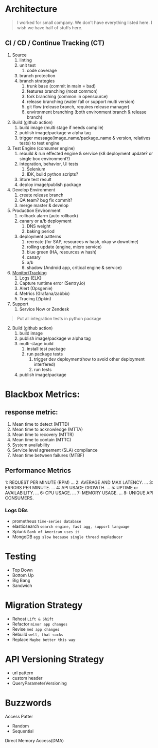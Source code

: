 # Architecture
> I worked for small company. We don't have everything listed here. I wish we have half of stuffs here.


## CI / CD / Continue Tracking (CT)
1. Source
   1. linting
   2. unit test
      1. code coverage
   3. branch protection
   4. branch strategies
      1. trunk base (commit in main = bad)
      2. features branching (most common)
      3. fork branching (common in opensource)
      4. release branching (water fall or support multi version)
      5. git flow (release branch, requires release manager)
      6. environment branching (both environment branch & release branch)
2. Build (github action)
   1. build image (multi stage if needs compile)
   2. publish image/package w alpha tag
   3. trigger message(image_name/package_name & version, relatives tests) to test engine
3. Test Engine (consumer engine)
   1. rebuild & run effected engine & service (k8 deployment update? or single box environment?)
   2. integration, behavior, UI tests
      1. Selenium
      2. IDK, build python scripts?
   3. Store test result
   4. deploy image/publish package
4. Develop Environment
   1. create release branch
   2. QA team? bug fix commit?
   3. merge master & develop
5. Production Environment
   1. rollback alarm (auto rollback)
   2. canary or a/b deployment
      1. DNS weight
      2. baking period
   3. deployment patterns
      1. recreate (for SAP, resources w hash, okay w downtime)
      2. rolling update (engine, micro service)
      3. blue green (HA, resources w hash)
      4. canary
      5. a/b
      6. shadow (Android app, critical engine & service)
6. [Monitor/Tracking](./cloud/monitor.md)
   1. Logs (ELK)
   2. Capture runtime error (Sentry.io)
   3. Alert (Opsgenie)
   4. Metrics (Grafana/zabbix)
   5. Tracing (Zipkin)
7. Support
   1. Service Now or Zendesk

> Put all integration tests in python package

2. Build (github action)
   1. build image
   2. publish image/package w alpha tag
   3. multi-stage build
      1. install test package
      2. run package tests
         1. trigger dev deployment(how to avoid other deployment interfered)
         2. run tests
   4. publish image/package


# Blackbox Metrics:
## response metric:
1. Mean time to detect (MTTD)
2. Mean time to acknowledge (MTTA)
3. Mean time to recovery (MTTR)
4. Mean time to contain (MTTC)
5. System availability
6. Service level agreement (SLA) compliance
7. Mean time between failures (MTBF)

## Performance Metrics
1: REQUEST PER MINUTE (RPM) ...
2: AVERAGE AND MAX LATENCY. ...
3: ERRORS PER MINUTE. ...
4: API USAGE GROWTH. ...
5: UPTIME or AVAILABILITY. ...
6: CPU USAGE. ...
7: MEMORY USAGE. ...
8: UNIQUE API CONSUMERS.

### Logs DBs
- prometheus `time-series database`
- elasticsearch `search engine, fast agg, support language`
- Splunk `Bank of American uses it`
- MongoDB `agg slow because single thread mapReducer`

# Testing
- Top Down
- Bottom Up
- Big Bang
- Sandwich

# Migration Strategy
- Rehost `Lift & Shift`
- Refactor `minor app changes`
- Revise `med app changes`
- Rebuild `well, that sucks`
- Replace `Maybe better this way`

# API Versioning Strategy
- url pattern
- custom header
- QueryParameterVersioning

# Buzzwords
Access Patter
   - Random
   - Sequential

Direct Memory Access(DMA)